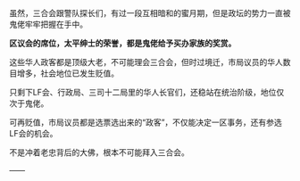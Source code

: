 虽然，三合会跟警队探长们，有过一段互相暗和的蜜月期，但是政坛的势力一直被鬼佬牢牢把握在手中。

**区议会的席位，太平绅士的荣誉，都是鬼佬给予买办家族的奖赏。**

这些华人政客都是顶级大老，不可能理会三合会，但时过境迁，市局议员的华人数目增多，社会地位已发生贬值。

只剩下LF会、行政局、三司十二局里的华人长官们，还稳站在统治阶级，地位仅次于鬼佬。

可再贬值，市局议员都是选票选出来的“政客”，不仅能决定一区事务，还有参选LF会的机会。

不是冲着老忠背后的大佛，根本不可能拜入三合会。

——

